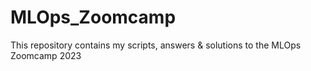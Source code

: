 # MLOps_Zoomcamp

This repository contains my scripts, answers & solutions to the MLOps Zoomcamp 2023
